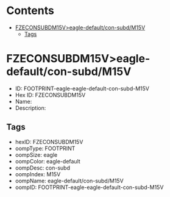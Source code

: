 



Contents
========

* [FZECONSUBDM15V>eagle-default/con-subd/M15V](#fzeconsubdm15veagle-defaultcon-subdm15v)
	* [Tags](#tags)

# FZECONSUBDM15V>eagle-default/con-subd/M15V

- ID: FOOTPRINT-eagle-eagle-default-con-subd-M15V
- Hex ID: FZECONSUBDM15V
- Name: 
- Description: 

## Tags

- hexID: FZECONSUBDM15V
- oompType: FOOTPRINT
- oompSize: eagle
- oompColor: eagle-default
- oompDesc: con-subd
- oompIndex: M15V
- oompName: eagle-default/con-subd/M15V
- oompID: FOOTPRINT-eagle-eagle-default-con-subd-M15V
